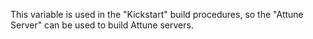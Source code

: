 This variable is used in the "Kickstart" build procedures, so the "Attune Server" can be used to build Attune servers.